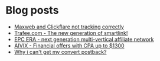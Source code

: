 # Blog posts
<!-- BLOG-POST-LIST:START -->
- [Maxweb and Clickflare not tracking correctly](https://afflift.com/f/threads/maxweb-and-clickflare-not-tracking-correctly.10152/)
- [Trafee.com - The new generation of smartlink!](https://afflift.com/f/threads/trafee-com-the-new-generation-of-smartlink.6265/)
- [EPC ERA - next generation multi-vertical affiliate network](https://afflift.com/f/threads/epc-era-next-generation-multi-vertical-affiliate-network.9872/)
- [AIVIX - Financial offers with CPA up to $1300](https://afflift.com/f/threads/aivix-financial-offers-with-cpa-up-to-1300.8167/)
- [Why i can&#39;t get my convert postback?](https://afflift.com/f/threads/why-i-cant-get-my-convert-postback.10137/)
<!-- BLOG-POST-LIST:END -->
